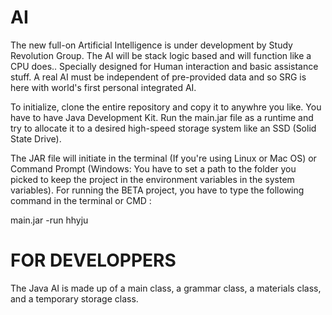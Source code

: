 # AI
The new full-on Artificial Intelligence is under development by Study Revolution Group. The AI will be stack logic based and will function like a CPU does.. Specially designed for Human interaction and basic assistance stuff. A real AI must be independent of pre-provided data and so SRG is here with world's first personal integrated AI.

To initialize, clone the entire repository and copy it to anywhre you like. You have to have Java Development Kit. Run the main.jar file as a runtime and try to allocate it to a desired high-speed storage system like an SSD (Solid State Drive).

The JAR file will initiate in the terminal (If you're using Linux or Mac OS) or Command Prompt (Windows: You have to set a path to the folder you picked to keep the project in the environment variables in the system variables). For running the BETA project, you have to type the following command in the terminal or CMD :

main.jar -run
hhyju
# FOR DEVELOPPERS

The Java AI is made up of a main class, a grammar class, a materials class, and a temporary storage class.
